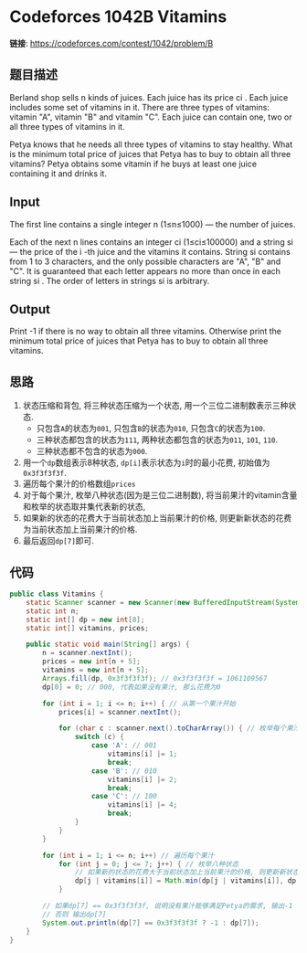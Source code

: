 # Codeforces 1042B Vitamins

**链接**: https://codeforces.com/contest/1042/problem/B

## 题目描述

Berland shop sells n
kinds of juices. Each juice has its price ci
. Each juice includes some set of vitamins in it. There are three types of vitamins: vitamin "A", vitamin "B" and
vitamin "C". Each juice can contain one, two or all three types of vitamins in it.

Petya knows that he needs all three types of vitamins to stay healthy. What is the minimum total price of juices that
Petya has to buy to obtain all three vitamins? Petya obtains some vitamin if he buys at least one juice containing it
and drinks it.

## Input

The first line contains a single integer n
(1≤n≤1000)
— the number of juices.

Each of the next n
lines contains an integer ci
(1≤ci≤100000)
and a string si
— the price of the i
-th juice and the vitamins it contains. String si
contains from 1
to 3
characters, and the only possible characters are "A", "B" and "C". It is guaranteed that each letter appears no more
than once in each string si
. The order of letters in strings si
is arbitrary.

## Output

Print -1 if there is no way to obtain all three vitamins. Otherwise print the minimum total price of juices that Petya
has to buy to obtain all three vitamins.

## 思路

1. 状态压缩和背包, 将三种状态压缩为一个状态, 用一个三位二进制数表示三种状态.
    * 只包含`A`的状态为`001`, 只包含`B`的状态为`010`, 只包含`C`的状态为`100`.
    * 三种状态都包含的状态为`111`, 两种状态都包含的状态为`011`, `101`, `110`.
    * 三种状态都不包含的状态为`000`.
2. 用一个`dp`数组表示8种状态, `dp[i]`表示状态为`i`时的最小花费, 初始值为`0x3f3f3f3f`.
3. 遍历每个果汁的价格数组`prices`
4. 对于每个果汁, 枚举八种状态(因为是三位二进制数), 将当前果汁的vitamin含量和枚举的状态取并集代表新的状态,
5. 如果新的状态的花费大于当前状态加上当前果汁的价格, 则更新新状态的花费为当前状态加上当前果汁的价格.
6. 最后返回`dp[7]`即可.

## 代码

```java
public class Vitamins {
    static Scanner scanner = new Scanner(new BufferedInputStream(System.in));
    static int n;
    static int[] dp = new int[8];
    static int[] vitamins, prices;

    public static void main(String[] args) {
        n = scanner.nextInt();
        prices = new int[n + 5];
        vitamins = new int[n + 5];
        Arrays.fill(dp, 0x3f3f3f3f); // 0x3f3f3f3f = 1061109567
        dp[0] = 0; // 000, 代表如果没有果汁, 那么花费为0

        for (int i = 1; i <= n; i++) { // 从第一个果汁开始
            prices[i] = scanner.nextInt();

            for (char c : scanner.next().toCharArray()) { // 枚举每个果汁的vitamin
                switch (c) {
                    case 'A': // 001
                        vitamins[i] |= 1;
                        break;
                    case 'B': // 010
                        vitamins[i] |= 2;
                        break;
                    case 'C': // 100
                        vitamins[i] |= 4;
                        break;
                }
            }
        }

        for (int i = 1; i <= n; i++) // 遍历每个果汁
            for (int j = 0; j <= 7; j++) { // 枚举八种状态
                // 如果新的状态的花费大于当前状态加上当前果汁的价格, 则更新新状态的花费为当前状态加上当前果汁的价格
                dp[j | vitamins[i]] = Math.min(dp[j | vitamins[i]], dp[j] + prices[i]);
            }

        // 如果dp[7] == 0x3f3f3f3f, 说明没有果汁能够满足Petya的需求, 输出-1
        // 否则 输出dp[7]
        System.out.println(dp[7] == 0x3f3f3f3f ? -1 : dp[7]);
    }
}
```